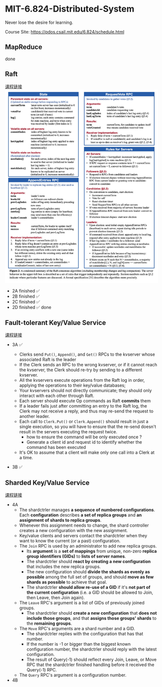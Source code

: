 # MIT-6.824-Distributed-System
Never lose the desire for learning.

Course Site: https://pdos.csail.mit.edu/6.824/schedule.html

## MapReduce
done

## Raft
[课程链接](https://pdos.csail.mit.edu/6.824/labs/lab-raft.html)
![Raft接口详情](./pics/figure2.png)
- 2A finished ✅
- 2B finished ✅
- 2C finished ✅
- 2D finished ✅
done

## Fault-tolerant Key/Value Service
[课程链接](https://pdos.csail.mit.edu/6.824/labs/lab-kvraft.html)
- 3A ✅
  - Clerks send `Put()`, `Append()`, and `Get()` RPCs to the kvserver whose associated Raft is the leader
  - If the Clerk sends an RPC to the wrong kvserver, or if it cannot reach the kvserver, the Clerk should re-try by sending to a different kvserver.
  - All the kvservers execute operations from the Raft log in order, applying the operations to their key/value databases;
  - Your kvservers should not directly communicate; they should only interact with each other through Raft.
  - Each server should execute Op commands as Raft **commits** them
  - If a leader fails just after committing an entry to the Raft log, the Clerk may not receive a reply, and thus may re-send the request to another leader. 
  - Each call to `Clerk.Put()` or `Clerk.Append()` should result in just a single execution, so you will have to ensure that the re-send doesn't result in the servers executing the request twice.
    - how to ensure the command will be only executed once ?
    - Generate a client id and request id to identify whether the command has been executed
  - It's OK to assume that a client will make only one call into a Clerk at a time.

- 3B ✅

## Sharded Key/Value Service
[课程链接](https://pdos.csail.mit.edu/6.824/labs/lab-shard.html)
- 4A
  - The shardctrler manages **a sequence of numbered configurations**. Each **configuration** describes **a set of replica groups** and **an assignment of shards to replica groups**.
  - Whenever this assignment needs to change, the shard controller creates a new configuration with the new assignment.
  - Key/value clients and servers contact the shardctrler when they want to know the current (or a past) configuration.
  - The `Join` RPC is used by an administrator to add new replica groups.
    - Its **argument** is a **set of mappings** from unique, non-zero **replica group identifiers (GIDs)** to **lists of server names**.
    - The shardctrler should **react by creating a new configuration** that includes the new replica groups.
    - The new configuration should **divide the shards as evenly as possible** among the full set of groups, and should **move as few shards as possible** to achieve that goal.
    - The shardctrler **should allow re-use of a GID** if it's **not part of the current configuration** (i.e. a GID should be allowed to Join, then Leave, then Join again).
  - The `Leave` RPC's argument is a list of GIDs of previously joined groups.
    - The shardctrler should **create a new configuration** that **does not include those groups**, and that **assigns those groups' shards** to the **remaining groups**.
  - The `Move` RPC's arguments are a shard number and a GID.
    - The shardctrler replies with the configuration that has that number. 
    - If the number is -1 or bigger than the biggest known configuration number, the shardctrler should reply with the latest configuration. 
    - The result of Query(-1) should reflect every Join, Leave, or Move RPC that the shardctrler finished handling before it received the Query(-1) RPC.
  - The `Query` RPC's argument is a configuration number.
- 4B